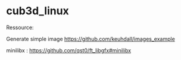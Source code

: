 # cub3d_linux

Ressource:

Generate simple image https://github.com/keuhdall/images_example

minilibx : https://github.com/qst0/ft_libgfx#minilibx

